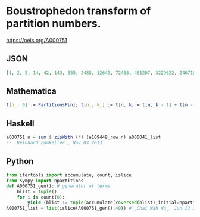 # Boustrophedon transform of partition numbers\.
https://oeis.org/A000751
## JSON
```JSON
[1, 2, 5, 14, 42, 143, 555, 2485, 12649, 72463, 461207, 3229622, 24671899, 204185616, 1819837153, 17378165240, 177012514388, 1915724368181, 21952583954117, 265533531724484, 3380877926676504, 45199008472762756]
```
## Mathematica
```Mathematica
t[n_, 0] := PartitionsP[n]; t[n_, k_] := t[n, k] = t[n, k - 1] + t[n - 1, n - k]; a[n_] := t[n, n]; Array[a, 30, 0] (* _Jean-François Alcover_, Feb 12 2016 *)
```
## Haskell
```Haskell
a000751 n = sum $ zipWith (*) (a109449_row n) a000041_list
-- _Reinhard Zumkeller_, Nov 03 2013
```
## Python
```Python
from itertools import accumulate, count, islice
from sympy import npartitions
def A000751_gen(): # generator of terms
    blist = tuple()
    for i in count(0):
        yield (blist := tuple(accumulate(reversed(blist),initial=npartitions(i))))[-1]
A000751_list = list(islice(A000751_gen(),40)) # _Chai Wah Wu_, Jun 12 2022
```
